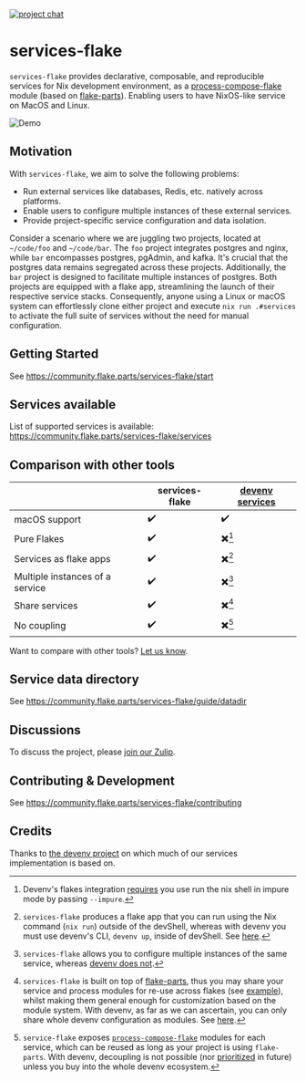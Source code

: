 [![project chat](https://img.shields.io/badge/zulip-join_chat-brightgreen.svg)](https://nixos.zulipchat.com/#narrow/stream/414011-services-flake)

# services-flake

`services-flake` provides declarative, composable, and reproducible services for Nix development environment, as a [process-compose-flake](https://github.com/Platonic-Systems/process-compose-flake) module (based on [flake-parts](https://flake.parts)). Enabling users to have NixOS-like service on MacOS and Linux.

![Demo](./doc/demo.gif)

## Motivation

With `services-flake`, we aim to solve the following problems:

- Run external services like databases, Redis, etc. natively across platforms.
- Enable users to configure multiple instances of these external services.
- Provide project-specific service configuration and data isolation.

Consider a scenario where we are juggling two projects, located at `~/code/foo` and `~/code/bar`. The `foo` project integrates postgres and nginx, while `bar` encompasses postgres, pgAdmin, and kafka. It's crucial that the postgres data remains segregated across these projects. Additionally, the `bar` project is designed to facilitate multiple instances of postgres. Both projects are equipped with a flake app, streamlining the launch of their respective service stacks. Consequently, anyone using a Linux or macOS system can effortlessly clone either project and execute `nix run .#services` to activate the full suite of services without the need for manual configuration.
## Getting Started

See <https://community.flake.parts/services-flake/start>

## Services available

List of supported services is available: https://community.flake.parts/services-flake/services

## Comparison with other tools

| | services-flake | [devenv services](https://devenv.sh/services/) |
| --- | --- | --- |
| macOS support | ✔️  | ✔️  |
| Pure Flakes | ✔️  | ✖️[^1]  |
| Services as flake apps | ✔️  | ✖️[^3]  |
| Multiple instances of a service | ✔️  | ✖️[^4]  |
| Share services | ✔️  | ✖️[^2]  |
| No coupling | ✔️  | ✖️[^5]  |

Want to compare with other tools? [Let us know](https://github.com/juspay/services-flake/issues).

[^1]: Devenv's flakes integration [requires](https://devenv.sh/guides/using-with-flakes/) you use run the nix shell in impure mode by passing `--impure`. 
[^2]: `services-flake` is built on top of [flake-parts](https://flake.parts/), thus you may share your service and process modules for re-use across flakes (see [example](./example/share-services)), whilst making them general enough for customization based on the module system. With devenv, as far as we can ascertain, you can only share whole devenv configuration as modules. See [here](https://github.com/juspay/services-flake/pull/135#discussion_r1517425295).
[^3]: `services-flake` produces a flake app that you can run using the Nix command (`nix run`) outside of the devShell, whereas with devenv you must use devenv's CLI, `devenv up`, inside of devShell. See [here](https://github.com/juspay/services-flake/pull/135#discussion_r1517213858).
[^4]: `services-flake` allows you to configure multiple instances of the same service, whereas [devenv does not](https://github.com/cachix/devenv/issues/75#issuecomment-1638859874).
[^5]: `service-flake` exposes [`process-compose-flake`](https://github.com/Platonic-Systems/process-compose-flake) modules for each service, which can be reused as long as your project is using `flake-parts`. With devenv, decoupling is not possible (nor [prioritized](https://github.com/cachix/devenv/issues/75#issuecomment-1324914551) in future) unless you buy into the whole devenv ecosystem.


## Service data directory

See <https://community.flake.parts/services-flake/guide/datadir>

## Discussions

To discuss the project, please [join our Zulip](https://nixos.zulipchat.com/#narrow/stream/414011-services-flake).

## Contributing & Development

See <https://community.flake.parts/services-flake/contributing>

## Credits

Thanks to [the devenv project](https://github.com/cachix/devenv/tree/main/src/modules/services) on which much of our services implementation is based on.
